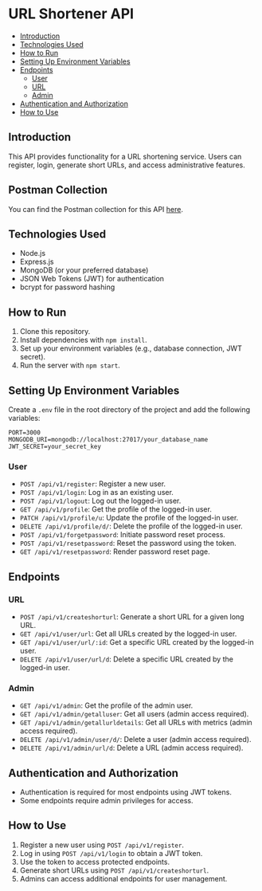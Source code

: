 # URL Shortener API

- [Introduction](#introduction)
- [Technologies Used](#technologies-used)
- [How to Run](#how-to-run)
- [Setting Up Environment Variables](#setting-up-environment-variables)
- [Endpoints](#endpoints)
  - [User](#user)
  - [URL](#url)
  - [Admin](#admin)
- [Authentication and Authorization](#authentication-and-authorization)
- [How to Use](#how-to-use)

## Introduction

This API provides functionality for a URL shortening service. Users can register, login, generate short URLs, and access administrative features.

## Postman Collection

You can find the Postman collection for this API [here](https://api.postman.com/collections/32815450-0fe62112-2c8e-4d3f-8b31-bfa15149803b?access_key=PMAT-01HXVJY6MC8G8EH8MGDDY0TXYS).

## Technologies Used

- Node.js
- Express.js
- MongoDB (or your preferred database)
- JSON Web Tokens (JWT) for authentication
- bcrypt for password hashing

## How to Run

1. Clone this repository.
2. Install dependencies with `npm install`.
3. Set up your environment variables (e.g., database connection, JWT secret).
4. Run the server with `npm start`.

## Setting Up Environment Variables

Create a `.env` file in the root directory of the project and add the following variables:

```
PORT=3000
MONGODB_URI=mongodb://localhost:27017/your_database_name
JWT_SECRET=your_secret_key
```

### User

- `POST /api/v1/register`: Register a new user.
- `POST /api/v1/login`: Log in as an existing user.
- `POST /api/v1/logout`: Log out the logged-in user.
- `GET /api/v1/profile`: Get the profile of the logged-in user.
- `PATCH /api/v1/profile/u`: Update the profile of the logged-in user.
- `DELETE /api/v1/profile/d/`: Delete the profile of the logged-in user.
- `POST /api/v1/forgetpassword`: Initiate password reset process.
- `POST /api/v1/resetpassword`: Reset the password using the token.
- `GET /api/v1/resetpassword`: Render password reset page.

## Endpoints

### URL

- `POST /api/v1/createshorturl`: Generate a short URL for a given long URL.
- `GET /api/v1/user/url`: Get all URLs created by the logged-in user.
- `GET /api/v1/user/url/:id`: Get a specific URL created by the logged-in user.
- `DELETE /api/v1/user/url/d`: Delete a specific URL created by the logged-in user.

### Admin

- `GET /api/v1/admin`: Get the profile of the admin user.
- `GET /api/v1/admin/getalluser`: Get all users (admin access required).
- `GET /api/v1/admin/getallurldetails`: Get all URLs with metrics (admin access required).
- `DELETE /api/v1/admin/user/d/`: Delete a user (admin access required).
- `DELETE /api/v1/admin/url/d`: Delete a URL (admin access required).

## Authentication and Authorization

- Authentication is required for most endpoints using JWT tokens.
- Some endpoints require admin privileges for access.

## How to Use

1. Register a new user using `POST /api/v1/register`.
2. Log in using `POST /api/v1/login` to obtain a JWT token.
3. Use the token to access protected endpoints.
4. Generate short URLs using `POST /api/v1/createshorturl`.
5. Admins can access additional endpoints for user management.
